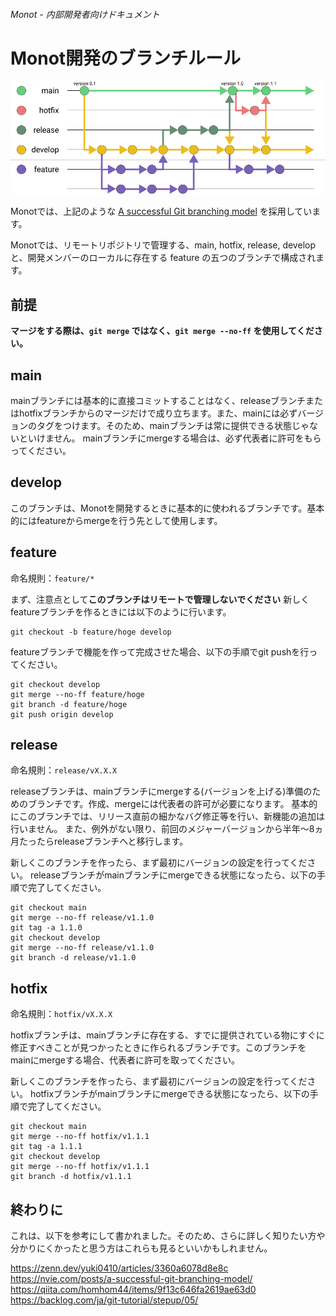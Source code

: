 ###### Monot - 内部開発者向けドキュメント

# Monot開発のブランチルール

![branch](./image/branch.png)

Monotでは、上記のような [A successful Git branching model](https://nvie.com/posts/a-successful-git-branching-model/) を採用しています。

Monotでは、リモートリポジトリで管理する、main, hotfix, release, develop と、開発メンバーのローカルに存在する feature の五つのブランチで構成されます。

## 前提

**マージをする際は、`git merge` ではなく、`git merge --no-ff` を使用してください。**


## main

mainブランチには基本的に直接コミットすることはなく、releaseブランチまたはhotfixブランチからのマージだけで成り立ちます。また、mainには必ずバージョンのタグをつけます。そのため、mainブランチは常に提供できる状態じゃないといけません。
mainブランチにmergeする場合は、必ず代表者に許可をもらってください。

## develop

このブランチは、Monotを開発するときに基本的に使われるブランチです。基本的にはfeatureからmergeを行う先として使用します。

## feature

命名規則：`feature/*`

まず、注意点として**このブランチはリモートで管理しないでください**
新しくfeatureブランチを作るときには以下のように行います。
```git
git checkout -b feature/hoge develop
```
featureブランチで機能を作って完成させた場合、以下の手順でgit pushを行ってください。

```git
git checkout develop
git merge --no-ff feature/hoge
git branch -d feature/hoge
git push origin develop
```

## release

命名規則：`release/vX.X.X`

releaseブランチは、mainブランチにmergeする(バージョンを上げる)準備のためのブランチです。作成、mergeには代表者の許可が必要になります。
基本的にこのブランチでは、リリース直前の細かなバグ修正等を行い、新機能の追加は行いません。
また、例外がない限り、前回のメジャーバージョンから半年～8ヵ月たったらreleaseブランチへと移行します。

新しくこのブランチを作ったら、まず最初にバージョンの設定を行ってください。
releaseブランチがmainブランチにmergeできる状態になったら、以下の手順で完了してください。

```git
git checkout main
git merge --no-ff release/v1.1.0
git tag -a 1.1.0
git checkout develop
git merge --no-ff release/v1.1.0
git branch -d release/v1.1.0
```

## hotfix

命名規則：`hotfix/vX.X.X`

hotfixブランチは、mainブランチに存在する、すでに提供されている物にすぐに修正すべきことが見つかったときに作られるブランチです。このブランチをmainにmergeする場合、代表者に許可を取ってください。

新しくこのブランチを作ったら、まず最初にバージョンの設定を行ってください。
hotfixブランチがmainブランチにmergeできる状態になったら、以下の手順で完了してください。

```git
git checkout main
git merge --no-ff hotfix/v1.1.1
git tag -a 1.1.1
git checkout develop
git merge --no-ff hotfix/v1.1.1
git branch -d hotfix/v1.1.1
```

## 終わりに

これは、以下を参考にして書かれました。そのため、さらに詳しく知りたい方や分かりにくかったと思う方はこれらも見るといいかもしれません。

https://zenn.dev/yuki0410/articles/3360a6078d8e8c
https://nvie.com/posts/a-successful-git-branching-model/
https://qiita.com/homhom44/items/9f13c646fa2619ae63d0
https://backlog.com/ja/git-tutorial/stepup/05/
